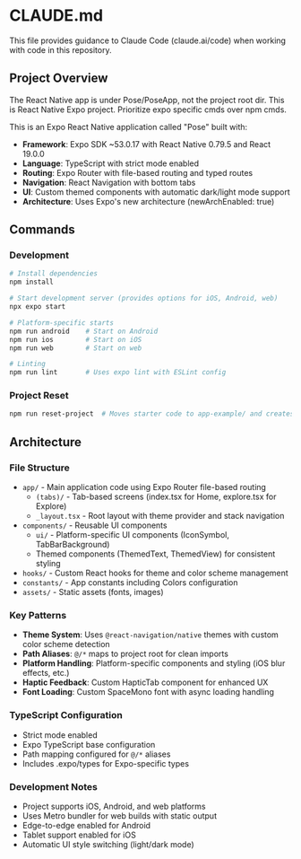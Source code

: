 # CLAUDE.md

This file provides guidance to Claude Code (claude.ai/code) when working with code in this repository.

## Project Overview
The React Native app is under Pose/PoseApp, not the project root dir.
This is React Native Expo project. Prioritize expo specific cmds over npm cmds.

This is an Expo React Native application called "Pose" built with:
- **Framework**: Expo SDK ~53.0.17 with React Native 0.79.5 and React 19.0.0
- **Language**: TypeScript with strict mode enabled
- **Routing**: Expo Router with file-based routing and typed routes
- **Navigation**: React Navigation with bottom tabs
- **UI**: Custom themed components with automatic dark/light mode support
- **Architecture**: Uses Expo's new architecture (newArchEnabled: true)

## Commands

### Development
```bash
# Install dependencies
npm install

# Start development server (provides options for iOS, Android, web)
npx expo start

# Platform-specific starts
npm run android    # Start on Android
npm run ios        # Start on iOS  
npm run web        # Start on web

# Linting
npm run lint       # Uses expo lint with ESLint config
```

### Project Reset
```bash
npm run reset-project  # Moves starter code to app-example/ and creates blank app/
```

## Architecture

### File Structure
- `app/` - Main application code using Expo Router file-based routing
  - `(tabs)/` - Tab-based screens (index.tsx for Home, explore.tsx for Explore)
  - `_layout.tsx` - Root layout with theme provider and stack navigation
- `components/` - Reusable UI components
  - `ui/` - Platform-specific UI components (IconSymbol, TabBarBackground)
  - Themed components (ThemedText, ThemedView) for consistent styling
- `hooks/` - Custom React hooks for theme and color scheme management
- `constants/` - App constants including Colors configuration
- `assets/` - Static assets (fonts, images)

### Key Patterns
- **Theme System**: Uses `@react-navigation/native` themes with custom color scheme detection
- **Path Aliases**: `@/*` maps to project root for clean imports
- **Platform Handling**: Platform-specific components and styling (iOS blur effects, etc.)
- **Haptic Feedback**: Custom HapticTab component for enhanced UX
- **Font Loading**: Custom SpaceMono font with async loading handling

### TypeScript Configuration
- Strict mode enabled
- Expo TypeScript base configuration
- Path mapping configured for `@/*` aliases
- Includes .expo/types for Expo-specific types

### Development Notes
- Project supports iOS, Android, and web platforms
- Uses Metro bundler for web builds with static output
- Edge-to-edge enabled for Android
- Tablet support enabled for iOS
- Automatic UI style switching (light/dark mode)
